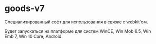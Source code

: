 # goods-v7

Специализированный софт для использования в связке с webkit'ом.

Будет запускаться на платформе для систем WinCE, Win Mob 6.5, Win Emb 7, Win 10 Core, Android.
